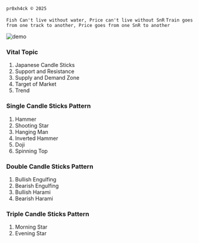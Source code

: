```pr0xh4ck © 2025```


``` Fish Can't live without water, Price can't live without SnR ```
``` Train goes from one track to another, Price goes from one SnR to another ```

![demo](https://raw.githubusercontent.com/pr0xh4ck/trading/refs/heads/main/Candle%20Strength.png)


### Vital Topic
1. Japanese Candle Sticks
2. Support and Resistance
3. Supply and Demand Zone
4. Target of Market
5. Trend


### Single Candle Sticks Pattern
1. Hammer
2. Shooting Star
3. Hanging Man
4. Inverted Hammer
5. Doji
6. Spinning Top


### Double Candle Sticks Pattern
1. Bullish Engulfing
2. Bearish Engulfing
3. Bullish Harami
4. Bearish Harami


### Triple Candle Sticks Pattern
1. Morning Star
2. Evening Star




































